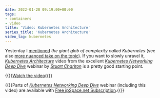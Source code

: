 ```yaml
---
date: 2022-01-28 09:19:00+00:00
tags:
- containers
- video
title: 'Video: Kubernetes Architecture'
series_title: 'Kubernetes Architecture'
video_tag: kubernetes
---
```

Yesterday I [mentioned](/2022/01/mtu-virtual-devices.html) *the giant glob of complexity called Kubernetes* (see also [more nuanced take on the topic](https://buttondown.email/nelhage/archive/two-reasons-kubernetes-is-so-complex/)). If you want to slowly unravel it, *[Kubernetes Architecture](https://my.ipspace.net/bin/get/Kubernetes/1.3%20-%20Kubernetes%20Architecture.mp4?doccode=Kubernetes)* video from the excellent _[Kubernetes Networking Deep Dive](https://www.ipspace.net/Kubernetes_Networking_Deep_Dive)_ webinar by _[Stuart Charlton](https://www.ipspace.net/Author:Stuart_Charlton)_ is a pretty good starting point.

{{<jump>}}[Watch the video](https://my.ipspace.net/bin/get/Kubernetes/1.3%20-%20Kubernetes%20Architecture.mp4?doccode=Kubernetes){{</jump>}}

{{<note free>}}Parts of _[Kubernetes Networking Deep Dive](https://www.ipspace.net/Kubernetes_Networking_Deep_Dive)_ webinar (including this video) are available with [Free ipSpace.net Subscription](https://www.ipspace.net/Subscription/Free).{{</note>}}
